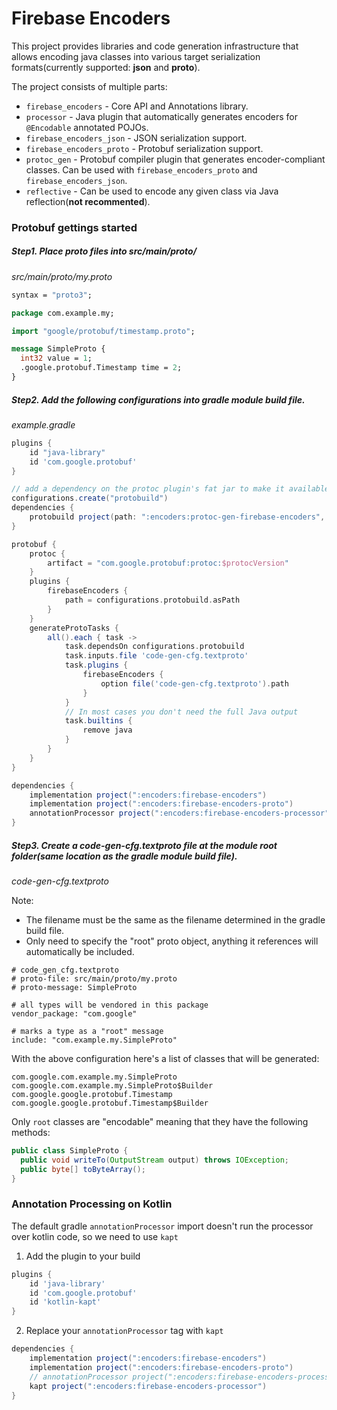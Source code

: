 # Firebase Encoders

This project provides libraries and code generation infrastructure that allows
encoding java classes into various target serialization formats(currently
supported: **json** and **proto**).

The project consists of multiple parts:

*   `firebase_encoders` - Core API and Annotations library.
*   `processor` - Java plugin that automatically generates encoders for
    `@Encodable` annotated POJOs.
*   `firebase_encoders_json` - JSON serialization support.
*   `firebase_encoders_proto` - Protobuf serialization support.
*   `protoc_gen` - Protobuf compiler plugin that generates encoder-compliant
    classes. Can be used with `firebase_encoders_proto` and
    `firebase_encoders_json`.
*   `reflective` - Can be used to encode any given class via Java
    reflection(**not recommented**).

### Protobuf gettings started

##### Step1. Place proto files into **src/main/proto/**

*src/main/proto/my.proto*
```proto
syntax = "proto3";

package com.example.my;

import "google/protobuf/timestamp.proto";

message SimpleProto {
  int32 value = 1;
  .google.protobuf.Timestamp time = 2;
}
```


##### Step2. Add the following configurations into gradle module build file.

*example.gradle*
```gradle
plugins {
    id "java-library"
    id 'com.google.protobuf'
}

// add a dependency on the protoc plugin's fat jar to make it available to protobuf below.
configurations.create("protobuild")
dependencies {
    protobuild project(path: ":encoders:protoc-gen-firebase-encoders", configuration: "shadow")
}

protobuf {
    protoc {
        artifact = "com.google.protobuf:protoc:$protocVersion"
    }
    plugins {
        firebaseEncoders {
            path = configurations.protobuild.asPath
        }
    }
    generateProtoTasks {
        all().each { task ->
            task.dependsOn configurations.protobuild
            task.inputs.file 'code-gen-cfg.textproto'
            task.plugins {
                firebaseEncoders {
                    option file('code-gen-cfg.textproto').path
                }
            }
            // In most cases you don't need the full Java output
            task.builtins {
                remove java
            }
        }
    }
}

dependencies {
    implementation project(":encoders:firebase-encoders")
    implementation project(":encoders:firebase-encoders-proto")
    annotationProcessor project(":encoders:firebase-encoders-processor")
}
```

##### Step3. Create a code-gen-cfg.textproto file at the module root folder(same location as the gradle module build file).

*code-gen-cfg.textproto* 

Note:
- The filename must be the same as the filename determined in the gradle build file.
- Only need to specify the "root" proto object, anything it references will automatically be included.
```textproto
# code_gen_cfg.textproto
# proto-file: src/main/proto/my.proto
# proto-message: SimpleProto

# all types will be vendored in this package
vendor_package: "com.google"

# marks a type as a "root" message
include: "com.example.my.SimpleProto"
```

With the above configuration here's a list of classes that will be generated:

```
com.google.com.example.my.SimpleProto
com.google.com.example.my.SimpleProto$Builder
com.google.google.protobuf.Timestamp
com.google.google.protobuf.Timestamp$Builder
```

Only `root` classes are "encodable" meaning that they have the following
methods:

```java
public class SimpleProto {
  public void writeTo(OutputStream output) throws IOException;
  public byte[] toByteArray();
}
```

### Annotation Processing on Kotlin

The default gradle `annotationProcessor` import doesn't run the processor over kotlin code, so we need to use `kapt`

1. Add the plugin to your build

```gradle
plugins {
    id 'java-library'
    id 'com.google.protobuf'
    id 'kotlin-kapt'
}
```

2. Replace your `annotationProcessor` tag with `kapt`

```gradle
dependencies {
    implementation project(":encoders:firebase-encoders")
    implementation project(":encoders:firebase-encoders-proto")
    // annotationProcessor project(":encoders:firebase-encoders-processor")
    kapt project(":encoders:firebase-encoders-processor")
}
```